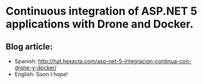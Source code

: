 # Continuous integration of ASP.NET 5 applications with Drone and Docker.

## Blog article:

- Spanish: http://hat.hexacta.com/asp-net-5-integracion-continua-con-drone-y-docker/
- English: Soon I hope!

